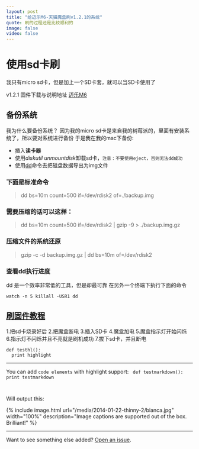 ```yaml
---
layout: post
title: "给迈乐M6-天猫魔盒刷v1.2.1的系统"
quote: 刷的过程还是比较顺利的
image: false
video: false
---
```


# 使用sd卡刷

我只有micro sd卡，但是加上一个SD卡套，就可以当SD卡使用了

v1.2.1 固件下载与说明地址 [迈乐M6](http://www.hdpfans.com/thread-442690-1-1.html)

## 备份系统

我为什么要备份系统？
因为我的micro sd卡是来自我的树莓派的，里面有安装系统了，所以要对系统进行备份
于是我在我的mac下备份:
- 插入**读卡器**
- 使用*diskutil unmountdisk*卸载sd卡，`注意：不要使用eject，否则无法dd成功`
- 使用[dd](http://zh.wikipedia.org/wiki/Dd_%28Unix%29)命令去把磁盘数据导出为img文件

### 下面是标准命令
> dd bs=10m count=500 if=/dev/rdisk2 of=./backup.img

### 需要压缩的话可以这样：
> dd bs=10m count=500 if=/dev/rdisk2 | gzip -9 > ./backup.img.gz

### 压缩文件的系统还原
> gzip -c -d backup.img.gz | dd bs=10m of=/dev/rdisk2

### 查看dd执行进度
dd 是一个效率非常低的工具，但是却最可靠
在另外一个终端下执行下面的命令

```
watch -n 5 killall -USR1 dd
```

## [刷固件教程](http://bbs.mele.cn/showtopic-2270.aspx)
1.把sd卡烧录好后
2.把魔盒断电
3.插入SD卡 
4.魔盒加电 
5.魔盒指示灯开始闪烁 
6.指示灯不闪烁并且不亮就是刷机成功 
7.拔下sd卡，并且断电


```
def testhl():
  print highlight
```

-------


You can add `code elements` with highlight support:
<code class="python">
  def testmarkdown():
    print testmarkdown

</code>

Will output this:

{% include image.html url="/media/2014-01-22-thinny-2/bianca.jpg" width="100%" description="Image captions are supported out of the box. Brilliant!" %}

-----
Want to see something else added? [Open an issue](https://github.com/camporez/camporez.github.io/issues/new).
